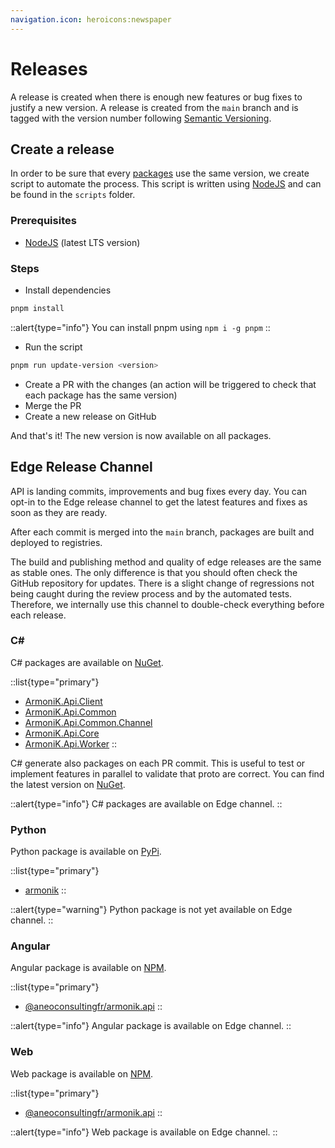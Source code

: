 ```yaml
---
navigation.icon: heroicons:newspaper
---
```


# Releases

A release is created when there is enough new features or bug fixes to justify a new version. A release is created from the `main` branch and is tagged with the version number following [Semantic Versioning](https://semver.org/).

## Create a release

In order to be sure that every [packages](/guide/packages) use the same version, we create script to automate the process. This script is written using [NodeJS](https://nodejs.org/en/) and can be found in the `scripts` folder.

### Prerequisites

- [NodeJS](https://nodejs.org/en/) (latest LTS version)

### Steps

- Install dependencies

```bash
pnpm install
```

::alert{type="info"}
You can install pnpm using `npm i -g pnpm`
::

- Run the script

```bash
pnpm run update-version <version>
```

- Create a PR with the changes (an action will be triggered to check that each package has the same version)
- Merge the PR
- Create a new release on GitHub

And that's it! The new version is now available on all packages.

## Edge Release Channel

API is landing commits, improvements and bug fixes every day. You can opt-in to the Edge release channel to get the latest features and fixes as soon as they are ready.

After each commit is merged into the `main` branch, packages are built and deployed to registries.

The build and publishing method and quality of edge releases are the same as stable ones. The only difference is that you should often check the GitHub repository for updates. There is a slight change of regressions not being caught during the review process and by the automated tests. Therefore, we internally use this channel to double-check everything before each release.

### C#

C# packages are available on [NuGet](https://www.nuget.org).

::list{type="primary"}
- [ArmoniK.Api.Client](https://www.nuget.org/packages/ArmoniK.Api.Client/)
- [ArmoniK.Api.Common](https://www.nuget.org/packages/ArmoniK.Api.Common/)
- [ArmoniK.Api.Common.Channel](https://www.nuget.org/packages/ArmoniK.Api.Common.Channel/)
- [ArmoniK.Api.Core](https://www.nuget.org/packages/ArmoniK.Api.Core/)
- [ArmoniK.Api.Worker](https://www.nuget.org/packages/ArmoniK.Api.Worker/)
::

C# generate also packages on each PR commit. This is useful to test or implement features in parallel to validate that proto are correct. You can find the latest version on [NuGet](https://www.nuget.org/profiles/ANEO).

::alert{type="info"}
C# packages are available on Edge channel.
::

### Python

Python package is available on [PyPi](https://pypi.org/).

::list{type="primary"}
- [armonik](https://pypi.org/project/armonik/)
::

::alert{type="warning"}
Python package is not yet available on Edge channel.
::

### Angular

Angular package is available on [NPM](https://www.npmjs.com).

::list{type="primary"}
- [@aneoconsultingfr/armonik.api](https://www.npmjs.com/package/@aneoconsultingfr/armonik.api.angular)
::

::alert{type="info"}
Angular package is available on Edge channel.
::

### Web

Web package is available on [NPM](https://www.npmjs.com).

::list{type="primary"}
- [@aneoconsultingfr/armonik.api](https://www.npmjs.com/package/@aneoconsultingfr/armonik.api)
::

::alert{type="info"}
Web package is available on Edge channel.
::

